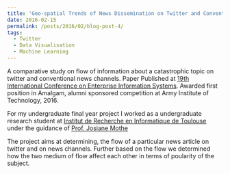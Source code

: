 ```yaml
---
title: 'Geo-spatial Trends of News Dissemination on Twitter and Conventional News Channels '
date: 2016-02-15
permalink: /posts/2016/02/blog-post-4/
tags:
  - Twitter
  - Data Visualisation
  - Machine Learning
---
```


A comparative study on flow of information about a catastrophic topic on twitter and conventional news channels. Paper Published at [19th International Conference on Enterprise Information Systems](https://iceis.scitevents.org/Home.aspx?y=2017#:~:text=The%20purpose%20of%20the%2019th,business%20applications%20of%20information%20systems.). Awarded first position in Amalgam, alumni sponsored competition at Army Institute of Technology, 2016.

For my undergraduate final year project I worked as a undergraduate research student at [Institut de Recherche en Informatique de Toulouse](https://www.irit.fr/en/home/) under the guidance of [Prof. Josiane Mothe](https://scholar.google.com/citations?hl=en&user=V-Nyr0wAAAAJ&view_op=list_works&sortby=pubdate)

The project aims at determining, the flow of a particular news article on twitter and on news channels. Further based on the flow we determined how the two medium of flow affect each other in terms of poularity of the subject.

